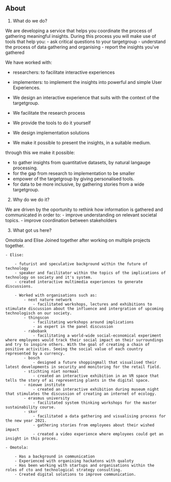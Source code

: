 ## About
1. What do we do?

We are developing a service that helps you coordinate the process of gathering meaningful insights. During this process you will make use of tools that help you:
		- ask critical questions to your targetgroup
        - understand the process of data gathering and organising
    	- report the insights you've gathered

We have worked with: 
- researchers: to facilitate interactive experiences
- implementers: to implement the insights into powerful and simple User Experiences.

- We design an interactive experience that suits with the context of the targetgroup.
- We facilitate the research process
- We provide the tools to do it yourself
- We design implementation solutions
- We make it possible to present the insights, in a suitable medium.

through this we make it possible:
- to gather insights from quantitative datasets, by natural langauge processing.
- for the gap from research to implementation to be smaller
- empower of the targetgroup by giving personalised tools.
- for data to be more inclusive, by gathering stories from a wide targetgroup.

2. Why do we do it?

We are driven by the oportunity to rethink how information is gathered and communicated in order to:
    	- improve understanding on relevant societal topics.
    	- improve coordination between stakeholders
       
    
3. What got us here?

Omotola and Elise Joined together after working on multiple projects together.

	- Elise: 
    
    	- futurist and speculative background within the future of technology
        - speaker and facilitator within the topics of the implications of technology on society and it's system.
        - created interactive multimedia experiences to generate discussions.
        
        - Worked with organisations such as:
        	- next nature network
            	- facilitated workshops, lectures and exhibitions to stimulate discussion about the influence and intergration of upcoming technologisch on our society.
            - thingscon
            	- facilitating workshops around implications
                - as expert in the panel discussion
            - rabobank
            	- facilitating a world-wide social-economical experiment where employees would track their social impact on their surroundings and try to inspire others. With the goal of creating a chain of positive activities. Seeing the social value of each country represented by a currency.
            - bosch
            	- designed a future shoppingmall that visualised their latest developments in security and monitoring for the retail field.
            - stichting niet normaal
            	- created an interactive exhibition in an VR space that tells the story of ai representing plants in the digital space.
            - nieuwe institute
            	- created an interactive exhibition during museum night that stimulates the discussion of creating an internet of ecology.
            - erasmus university
            	- facilitated system thinking workshops for the master sustainability course.
            - skvr
            	- facilitated a data gathering and visualising process for the new year 2021.
            	- gathering stories from employees about their wished impact
                - created a video experience where employees could get an insight in this proces.
            
    - Omotola: 
    
    	- Has a background in communication
        - Experienced with organising hackatons with qualoty
        - Has been working with startups and organisations within the roles of cto and technological strategy consulting.
        - Created digital solutions to improve communication.
